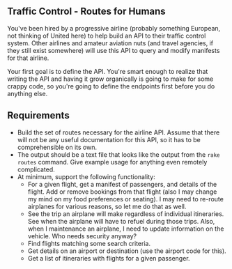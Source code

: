 ## Traffic Control - Routes for Humans

You've been hired by a progressive airline (probably something European, not thinking of United here) to help build an API to their traffic control system. Other airlines and amateur aviation nuts (and travel agencies, if they still exist somewhere) will use this API to query and modify manifests for that airline.

Your first goal is to define the API. You're smart enough to realize that writing the API and having it grow organically is going to make for some crappy code, so you're going to define the endpoints first before you do anything else.

## Requirements

* Build the set of routes necessary for the airline API. Assume that there will not be any useful documentation for this API, so it has to be comprehensible on its own.
* The output should be a text file that looks like the output from the `rake routes` command. Give example usage for anything even remotely complicated.
* At minimum, support the following functionality:
  * For a given flight, get a manifest of passengers, and details of the flight. Add or remove bookings from that flight (also I may change my mind on my food preferences or seating). I may need to re-route airplanes for various reasons, so let me do that as well.
  * See the trip an airplane will make regardless of individual itineraries. See when the airplane will have to refuel during those trips. Also, when I maintenance an airplane, I need to update information on the vehicle. Who needs security anyway?
  * Find flights matching some search criteria.
  * Get details on an airport or destination (use the airport code for this).
  * Get a list of itineraries with flights for a given passenger.
